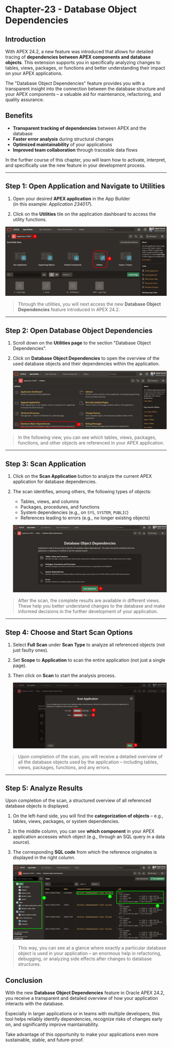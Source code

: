 # <a name="oracle-apex-und-dependencies"></a>Chapter-23 - Database Object Dependencies

## <a name="einleitung-dependencies"></a>Introduction  

With APEX 24.2, a new feature was introduced that allows for detailed tracing of **dependencies between APEX components and database objects**. This extension supports you in specifically analyzing changes to tables, views, packages, or functions and better understanding their impact on your APEX applications.

The "Database Object Dependencies" feature provides you with a transparent insight into the connection between the database structure and your APEX components – a valuable aid for maintenance, refactoring, and quality assurance.

## Benefits  
- **Transparent tracking of dependencies** between APEX and the database  
- **Faster error analysis** during structural changes  
- **Optimized maintainability** of your applications  
- **Improved team collaboration** through traceable data flows

In the further course of this chapter, you will learn how to activate, interpret, and specifically use the new feature in your development process.

---

## <a name="schritt-1-applikation-oeffnen"></a>Step 1: Open Application and Navigate to Utilities

1. Open your desired **APEX application** in the App Builder  
   (in this example: *Application 234017*).

2. Click on the **Utilities** tile on the application dashboard to access the utility functions.

![Step 1: Open Utilities](../../assets/Chapter-23/object_dependencies_1.jpeg)

> Through the utilities, you will next access the new **Database Object Dependencies** feature introduced in APEX 24.2.

---

## <a name="schritt-2-dependencies-oeffnen"></a>Step 2: Open Database Object Dependencies

1. Scroll down on the **Utilities page** to the section "Database Object Dependencies".

2. Click on **Database Object Dependencies** to open the overview of the used database objects and their dependencies within the application.

   ![Step 2: Open Database Object Dependencies](../../assets/Chapter-23/object_dependencies_2.jpeg)

> In the following view, you can see which tables, views, packages, functions, and other objects are referenced in your APEX application.

---

## <a name="schritt-3-analyse-starten"></a>Step 3: Scan Application

1. Click on the **Scan Application** button to analyze the current APEX application for database dependencies.

2. The scan identifies, among others, the following types of objects:
   - Tables, views, and columns
   - Packages, procedures, and functions
   - System dependencies (e.g., on `SYS`, `SYSTEM`, `PUBLIC`)
   - References leading to errors (e.g., no longer existing objects)

   ![Step 3: Scan Application](../../assets/Chapter-23/object_dependencies_3.jpeg)

> After the scan, the complete results are available in different views. These help you better understand changes to the database and make informed decisions in the further development of your application.

---

## <a name="schritt-4-scan-optionen-waehlen"></a>Step 4: Choose and Start Scan Options

1. Select **Full Scan** under **Scan Type** to analyze all referenced objects (not just faulty ones).

2. Set **Scope** to **Application** to scan the entire application (not just a single page).

3. Then click on **Scan** to start the analysis process.

   ![Step 4: Choose Scan Options](../../assets/Chapter-23/object_dependencies_4.jpeg)

> Upon completion of the scan, you will receive a detailed overview of all the database objects used by the application – including tables, views, packages, functions, and any errors.

---

## <a name="schritt-5-ergebnisse-analysieren"></a>Step 5: Analyze Results

Upon completion of the scan, a structured overview of all referenced database objects is displayed.

1. On the left-hand side, you will find the **categorization of objects** – e.g., tables, views, packages, or system dependencies.

2. In the middle column, you can see **which component** in your APEX application accesses which object (e.g., through an SQL query in a data source).

3. The corresponding **SQL code** from which the reference originates is displayed in the right column.

   ![Step 5: Analyze Results](../../assets/Chapter-23/object_dependencies_5.jpeg)

> This way, you can see at a glance where exactly a particular database object is used in your application – an enormous help in refactoring, debugging, or analyzing side effects after changes to database structures.

## <a name="oracle-apex-und-dependencies-fazit"></a>Conclusion

With the new **Database Object Dependencies** feature in Oracle APEX 24.2, you receive a transparent and detailed overview of how your application interacts with the database.

Especially in larger applications or in teams with multiple developers, this tool helps reliably identify dependencies, recognize risks of changes early on, and significantly improve maintainability.

Take advantage of this opportunity to make your applications even more sustainable, stable, and future-proof.